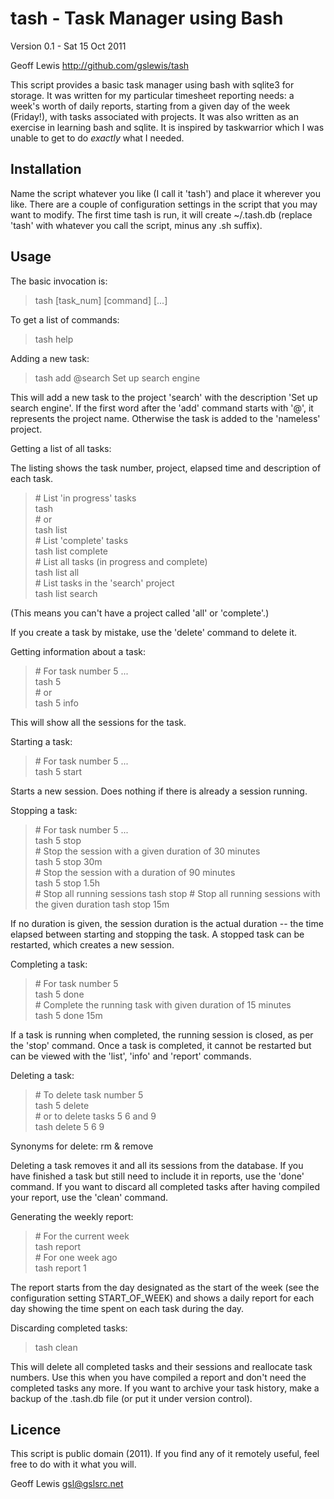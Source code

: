 tash - Task Manager using Bash
==============================

Version 0.1 - Sat 15 Oct 2011

Geoff Lewis <http://github.com/gslewis/tash>

This script provides a basic task manager using bash with sqlite3 for storage.
It was written for my particular timesheet reporting needs: a week's worth of
daily reports, starting from a given day of the week (Friday!), with tasks
associated with projects.  It was also written as an exercise in learning
bash and sqlite.  It is inspired by taskwarrior which I was unable to get to
do _exactly_ what I needed.

Installation
------------

Name the script whatever you like (I call it 'tash') and place it wherever you
like.  There are a couple of configuration settings in the script that you may
want to modify.  The first time tash is run, it will create ~/.tash.db
(replace 'tash' with whatever you call the script, minus any .sh suffix).

Usage
-----

The basic invocation is:

> tash [task_num] [command] [...]


To get a list of commands:

> tash help


Adding a new task:

> tash add @search Set up search engine

This will add a new task to the project 'search' with the description 'Set up
search engine'.  If the first word after the 'add' command starts with '@', it
represents the project name.  Otherwise the task is added to the 'nameless'
project.


Getting a list of all tasks:

The listing shows the task number, project, elapsed time and description of
each task.

> \# List 'in progress' tasks  
> tash  
> \# or  
> tash list  
> \# List 'complete' tasks  
> tash list complete  
> \# List all tasks (in progress and complete)  
> tash list all  
> \# List tasks in the 'search' project  
> tash list search  

(This means you can't have a project called 'all' or 'complete'.)

If you create a task by mistake, use the 'delete' command to delete it.


Getting information about a task:

> \# For task number 5 ...  
> tash 5  
> \# or  
> tash 5 info  

This will show all the sessions for the task.


Starting a task:

> \# For task number 5 ...  
> tash 5 start  

Starts a new session.  Does nothing if there is already a session running.


Stopping a task:

> \# For task number 5 ...  
> tash 5 stop  
> \# Stop the session with a given duration of 30 minutes  
> tash 5 stop 30m  
> \# Stop the session with a duration of 90 minutes  
> tash 5 stop 1.5h  
> \# Stop all running sessions
> tash stop
> \# Stop all running sessions with the given duration
> tash stop 15m

If no duration is given, the session duration is the actual duration -- the
time elapsed between starting and stopping the task.  A stopped task can be
restarted, which creates a new session.


Completing a task:

> \# For task number 5  
> tash 5 done  
> \# Complete the running task with given duration of 15 minutes  
> tash 5 done 15m  

If a task is running when completed, the running session is closed, as per the
'stop' command.  Once a task is completed, it cannot be restarted but can be
viewed with the 'list', 'info' and 'report' commands.


Deleting a task:

> \# To delete task number 5  
> tash 5 delete  
> \# or to delete tasks 5 6 and 9  
> tash delete 5 6 9  

Synonyms for delete: rm & remove

Deleting a task removes it and all its sessions from the database.  If you
have finished a task but still need to include it in reports, use the 'done'
command.  If you want to discard all completed tasks after having compiled
your report, use the 'clean' command.


Generating the weekly report:

> \# For the current week  
> tash report  
> \# For one week ago  
> tash report 1  

The report starts from the day designated as the start of the week (see the
configuration setting START_OF_WEEK) and shows a daily report for each day
showing the time spent on each task during the day.


Discarding completed tasks:

> tash clean

This will delete all completed tasks and their sessions and reallocate task
numbers.  Use this when you have compiled a report and don't need the
completed tasks any more.  If you want to archive your task history, make a
backup of the .tash.db file (or put it under version control).


Licence
-------
This script is public domain (2011).  If you find any of it remotely useful,
feel free to do with it what you will.

Geoff Lewis <gsl@gslsrc.net>
